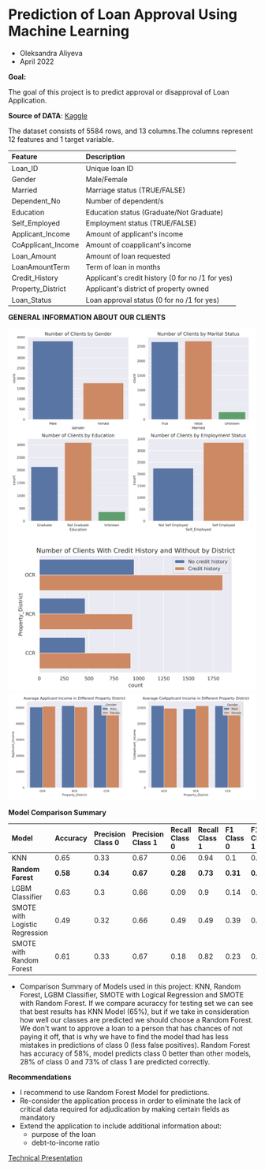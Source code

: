 # **Prediction of Loan Approval Using Machine Learning**

* Oleksandra Aliyeva
* April 2022

**Goal:**

The goal of this project is to predict approval or disapproval of Loan Application.

**Source of DATA**: [Kaggle](https://www.kaggle.com/datasets/vikramkumar001/partial-bank-loan-dataset)


The dataset consists of 5584 rows, and 13 columns.The columns represent 12 features and 1 target variable.

| Feature            | Description        
| :------------------|:-----------------------------------------------| 
| Loan_ID            |Unique loan ID                                  | 
| Gender             |Male/Female                                     |  
| Married            |Marriage status (TRUE/FALSE)                    | 
| Dependent_No       |Number of dependent/s                           | 
| Education          |Education status (Graduate/Not Graduate)        |  
| Self_Employed      |Employment status (TRUE/FALSE)                  | 
| Applicant_Income   |Amount of applicant's income                    | 
| CoApplicant_Income |Amount of coapplicant's income                  |  
| Loan_Amount        |Amount of loan requested                        | 
| LoanAmountTerm     |Term of loan in months                          | 
| Credit_History     |Applicant's credit history (0 for no /1 for yes)|  
| Property_District  |Applicant's district of property owned          | 
| Loan_Status        |Loan approval status (0 for no /1 for yes)      | 

**GENERAL INFORMATION ABOUT OUR CLIENTS**


![](Images/General%20information.png)
![](Images/Credit%20history%20by%20District.png)
![](Images/Average%20Applicant%20and%20CoApplicant%20income.png)



**Model Comparison Summary**

| Model                         | Accuracy   |Precision Class 0|Precision Class 1 |Recall  Class 0|Recall  Class 1 |F1 Class 0 |F1 Class 1    |
|:------------------------------|:-----------|:----------------|:-----------------|:--------------|:---------------|:----------|:-------------|
|KNN                            |0.65        |0.33             |0.67              |0.06           |0.94            |0.1        |0.78          | 
|**Random Forest**              |**0.58**    |**0.34**         |**0.67**          |**0.28**       |**0.73**        |**0.31**   |**0.7**       | 
|LGBM Classifier                |0.63        |0.3              |0.66              |0.09           |0.9             |0.14       |0.76          |
|SMOTE with Logistic Regression |0.49        |0.32             |0.66              |0.49           |0.49            |0.39       |0.56          | 
|SMOTE with Random Forest       |0.61        |0.33             |0.67              |0.18           |0.82            |0.23       |0.74          |

* Comparison Summary of Models used in this project: KNN, Random Forest, LGBM Classifier, SMOTE with Logical Regression and SMOTE with Random Forest. If we compare acuraccy for testing set we can see that best results has KNN Model (65%), but if we take in consideration how well our classes are predicted we should choose a Random Forest. We don't want to approve a loan to a person that has chances of not paying it off, that is why we have to find the model thad has less mistakes in predictions of class 0 (less false positives). Random Forest has accuracy of 58%, model predicts class 0 better than other models, 28% of class 0 and 73% of class 1 are predicted correctly. 

**Recommendations**

* I recommend to use Random Forest Model for predictions. 
* Re-consider the application process in order to eliminate the lack of critical data required for adjudication by making certain fields as mandatory
* Extend the application to include additional information about:
  * purpose of the loan
  * debt-to-income ratio


[Technical Presentation](https://github.com/AliyevaO/Loan/blob/main/Technical%20Presentation%20Loan%20Prediction)
